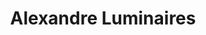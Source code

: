 ---
title: "Alexandre Luminaires"
url: /salaberry-de-valleyfield/alexandre-luminaires/
shop: Raumausstattung
---